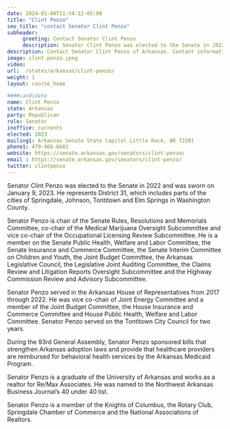 ```yaml
---
date: 2024-01-08T11:54:12-05:00
title: "Clint Penzo"
seo_title: "contact Senator Clint Penzo"
subheader:
     greeting: Contact Senator Clint Penzo
     description: Senator Clint Penzo was elected to the Senate in 2022 and was sworn on January 9, 2023.  He represents District 31, which includes parts of the cities of Springdale, Johnson, Tontitown and Elm Springs in Washington County.
description: Contact Senator Clint Penzo of Arkansas. Contact information for Clint Penzo includes email address, phone number, and mailing address.
image: clint-penzo.jpeg
video:
url:  /states/arkansas/clint-penzo/
weight: 1
layout: course_home

####candidate
name: Clint Penzo
state: Arkansas
party: Republican
role: Senator
inoffice: currents
elected: 2023
mailing1: Arkansas Senate State Capitol Little Rock, AR 72201
phone1: 479-466-6681
website: https://senate.arkansas.gov/senators/clint-penzo/
email : https://senate.arkansas.gov/senators/clint-penzo/
twitter: clintpenzo
---
```


Senator Clint Penzo was elected to the Senate in 2022 and was sworn on January 9, 2023.  He represents District 31, which includes parts of the cities of Springdale, Johnson, Tontitown and Elm Springs in Washington County.

Senator Penzo is chair of the Senate Rules, Resolutions and Memorials Committee, co-chair of the Medical Marijuana Oversight Subcommittee and vice co-chair of the Occupational Licensing Review Subcommittee.  He is a member on the Senate Public Health, Welfare and Labor Committee, the Senate Insurance and Commerce Committee, the Senate Interim Committee on Children and Youth, the Joint Budget Committee, the Arkansas Legislative Council, the Legislative Joint Auditing Committee, the Claims Review and Litigation Reports Oversight Subcommittee and the Highway Commission Review and Advisory Subcommittee.

Senator Penzo served in the Arkansas House of Representatives from 2017 through 2022.  He was vice co-chair of Joint Energy Committee and a member of the Joint Budget Committee, the House Insurance and Commerce Committee and House Public Health, Welfare and Labor Committee.  Senator Penzo served on the Tontitown City Council for two years.

During the 93rd General Assembly, Senator Penzo sponsored bills that strengthen Arkansas adoption laws and provide that healthcare providers are reimbursed for behavioral health services by the Arkansas Medicaid Program.

Senator Penzo is a graduate of the University of Arkansas and works as a realtor for Re/Max Associates.  He was named to the Northwest Arkansas Business Journal’s 40 under 40 list.

Senator Penzo is a member of the Knights of Columbus, the Rotary Club, Springdale Chamber of Commerce and the National Associations of Realtors.
